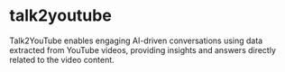 # talk2youtube
Talk2YouTube enables engaging AI-driven conversations using data extracted from YouTube videos, providing insights and answers directly related to the video content.
